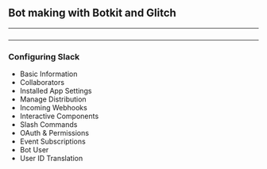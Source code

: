 ## Bot making with Botkit and Glitch

---

### 

---

### Configuring Slack
- Basic Information
- Collaborators
- Installed App Settings
- Manage Distribution
- Incoming Webhooks
- Interactive Components
- Slash Commands
- OAuth & Permissions
- Event Subscriptions
- Bot User
- User ID Translation